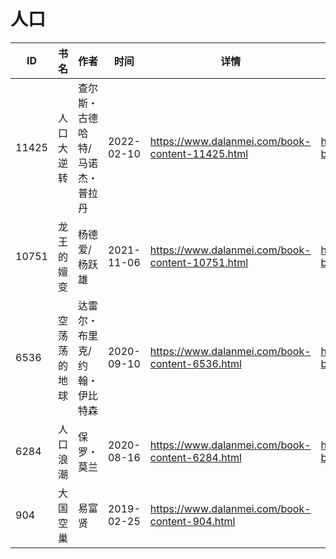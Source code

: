 # 人口

| ID | 书名 | 作者 | 时间 | 详情 | 下载页面 | EPUB下载链接 | MOBI下载链接 | AZW3下载链接 |
| --- | --- | --- | --- | --- | --- | --- | --- | --- |
| 11425 | 人口大逆转 | 查尔斯・古德哈特/马诺杰・普拉丹 | 2022-02-10 | https://www.dalanmei.com/book-content-11425.html | https://www.dalanmei.com/download-book-11425.html | http://ct.dalanmei.com/f/31084289-570177881-acdc12 | http://ct.dalanmei.com/f/31084289-570303774-214e11 | http://ct.dalanmei.com/f/31084289-570373877-b3739f |
| 10751 | 龙王的嬗变 | 杨德爱/杨跃雄 | 2021-11-06 | https://www.dalanmei.com/book-content-10751.html | https://www.dalanmei.com/download-book-10751.html | http://ct.dalanmei.com/f/31084289-570139115-5e2862 | http://ct.dalanmei.com/f/31084289-570354788-cbdf48 | http://ct.dalanmei.com/f/31084289-571402672-2bad5a |
| 6536 | 空荡荡的地球 | 达雷尔・布里克/约翰・伊比特森 | 2020-09-10 | https://www.dalanmei.com/book-content-6536.html | https://www.dalanmei.com/download-book-6536.html | http://ct.dalanmei.com/f/31084289-571551168-2e3bbf | http://ct.dalanmei.com/f/31084289-571862992-4f4670 | http://ct.dalanmei.com/f/31084289-572202139-f911d5 |
| 6284 | 人口浪潮 | 保罗・莫兰 | 2020-08-16 | https://www.dalanmei.com/book-content-6284.html | https://www.dalanmei.com/download-book-6284.html | http://ct.dalanmei.com/f/31084289-571555997-9f1b67 | http://ct.dalanmei.com/f/31084289-571911630-5bb087 | http://ct.dalanmei.com/f/31084289-572203292-56f885 |
| 904 | 大国空巢 | 易富贤 | 2019-02-25 | https://www.dalanmei.com/book-content-904.html |  |  |  |  |
